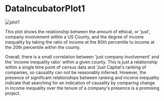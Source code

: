 # DataIncubatorPlot1

![plot1](https://user-images.githubusercontent.com/10912890/32162763-53d592cc-bd17-11e7-8d46-49af34ce01da.png)

This plot shows the relationship between the amount of ethical, or 'just', company
involvement within a US County, and the degree of income inequality by taking the ratio
of income at the 80th percentile to income at the 20th percentile within the county.

Overall, there is a small correlation between 'just company involvement' and the
'income inequality ratio' within a given county. This is just a relationship within
a single time point of census data and 'Just Capital's ranking of companies, so
causality can not be reasonably inferred. However, the presence of significant
relationships between ranking and income inequality indicate that searching for an
indication of causality by comparing change in income inequality over the tenure
of a company's presence is a promising project.

